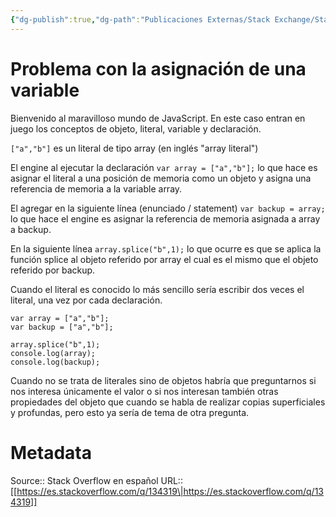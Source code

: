 ```yaml
---
{"dg-publish":true,"dg-path":"Publicaciones Externas/Stack Exchange/Stack Overflow en español/es.stackoverflow.com-134319.md","permalink":"/publicaciones-externas/stack-exchange/stack-overflow-en-espanol/es-stackoverflow-com-134319/","title":"Problema con la asignación de una variable","hide":true,"noteIcon":"\"0\"","created":"2024-04-03T12:49:10.506-06:00","updated":"2024-04-05T16:43:52.785-06:00"}
---
```


# Problema con la asignación de una variable

Bienvenido al maravilloso mundo de JavaScript. En este caso entran en juego los conceptos de objeto, literal, variable y declaración.

`["a","b"]` es un literal de tipo array (en inglés "array literal")

El engine al ejecutar la declaración `var array = ["a","b"];` lo que hace es asignar el literal a una posición de memoria como un objeto y asigna una referencia de memoria a la variable array.

El agregar en la siguiente línea (enunciado / statement) `var backup = array;` lo que hace el engine es asignar la referencia de memoria asignada a array a backup.

En la siguiente línea `array.splice("b",1);` lo que ocurre es que se aplica la función splice al objeto referido por array el cual es el mismo que el objeto referido por backup.

Cuando el literal es conocido lo más sencillo sería escribir dos veces el literal, una vez por cada declaración.

<!-- begin snippet: js hide: false console: true babel: false -->

<!-- language: lang-js -->

    var array = ["a","b"];
    var backup = ["a","b"];
      
    array.splice("b",1);
    console.log(array);
    console.log(backup);

<!-- end snippet -->


Cuando no se trata de literales sino de objetos habría que preguntarnos si nos interesa únicamente el valor o si nos interesan también otras propiedades del objeto que cuando se habla de realizar copias superficiales y profundas, pero esto ya sería de tema de otra pregunta.

# Metadata
Source:: Stack Overflow en español
URL:: [[https://es.stackoverflow.com/q/134319\|https://es.stackoverflow.com/q/134319]]

